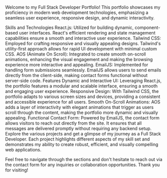 Welcome to my Full Stack Developer Portfolio! This portfolio showcases my proficiency in modern web development technologies, emphasizing a seamless user experience, responsive design, and dynamic interactivity.

Skills and Technologies
React.js: Utilized for building dynamic, component-based user interfaces. React's efficient rendering and state management capabilities ensure a smooth and interactive user experience.
Tailwind CSS: Employed for crafting responsive and visually appealing designs. Tailwind's utility-first approach allows for rapid UI development with minimal custom CSS.
AOS (Animate On Scroll): Integrated to create smooth on-scroll animations, enhancing the visual engagement and making the browsing experience more interactive and appealing.
EmailJS: Implemented for handling form submissions seamlessly. EmailJS allows users to send emails directly from the client-side, making contact forms functional without server-side code.
Features
Dynamic and Interactive UI: Leveraging React.js, the portfolio features a modular and scalable interface, ensuring a smooth and engaging user experience.
Responsive Design: With Tailwind CSS, the portfolio adapts to various screen sizes and devices, providing a consistent and accessible experience for all users.
Smooth On-Scroll Animations: AOS adds a layer of interactivity with elegant animations that trigger as users scroll through the content, making the portfolio more dynamic and visually appealing.
Functional Contact Form: Powered by EmailJS, the contact form allows visitors to reach out directly from the site. It ensures that all messages are delivered promptly without requiring any backend setup.
Explore the various projects and get a glimpse of my journey as a Full Stack Developer. Each project highlights different aspects of my skill set and demonstrates my ability to create robust, efficient, and visually compelling web applications.

Feel free to navigate through the sections and don't hesitate to reach out via the contact form for any inquiries or collaboration opportunities. Thank you for visiting!
